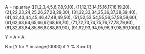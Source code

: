 A = np.array ([(1,2,3,4,5,6,7,8,9,10),
        (11,12,13,14,15,16,17,18,19,20),
        (21,22,23,24,25,26,27,28,29,30),
        (31,32,33,34,35,36,37,38,39,40),
        (41,42,43,44,45,46,47,48,49,50),
        (51,52,53,54,55,56,57,58,59,60),
        (61,62,63,64,65,66,67,68,69,70),
        (71,72,73,74,75,76,77,78,79,80),
        (81,82,83,84,85,86,87,88,89,90),
        (91,92,93,94,95,96,97,98,99,100)])
        
Y = A * A

B = [Y for Y in range(10000) if Y % 3 == 0]
